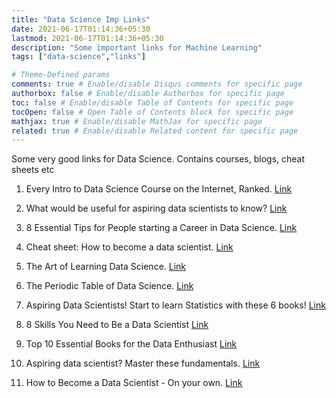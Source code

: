```yaml
---
title: "Data Science Imp Links"
date: 2021-06-17T01:14:36+05:30
lastmod: 2021-06-17T01:14:36+05:30
description: "Some important links for Machine Learning"
tags: ["data-science","links"]

# Theme-Defined params
comments: true # Enable/disable Disqus comments for specific page
authorbox: false # Enable/disable Authorbox for specific page
toc: false # Enable/disable Table of Contents for specific page
tocOpen: false # Open Table of Contents block for specific page
mathjax: true # Enable/disable MathJax for specific page
related: true # Enable/disable Related content for specific page
---
```


Some very good links for Data Science. Contains courses, blogs, cheat sheets etc
<!--more-->

1. Every Intro to Data Science Course on the Internet, Ranked. [Link](https://lnkd.in/fQDMiNX)

2. What would be useful for aspiring data scientists to know? [Link](https://lnkd.in/fmcFyN7)

3. 8 Essential Tips for People starting a Career in Data Science. [Link](https://lnkd.in/f5vUg6i)

4. Cheat sheet: How to become a data scientist. [Link](https://lnkd.in/fMEhi4D)

5. The Art of Learning Data Science. [Link](https://lnkd.in/fruY2AC)

6. The Periodic Table of Data Science. [Link](https://lnkd.in/fxReDab)

7. Aspiring Data Scientists! Start to learn Statistics with these 6 books! [Link](https://lnkd.in/fXSE-us)

8.  8 Skills You Need to Be a Data Scientist [Link](https://lnkd.in/f8S3Ygd)

9. Top 10 Essential Books for the Data Enthusiast [Link](https://lnkd.in/fKugicE)

10.  Aspiring data scientist? Master these fundamentals. [Link](https://lnkd.in/fTGDkju)

11. How to Become a Data Scientist - On your own. [Link](https://lnkd.in/f_Zhpzf)
